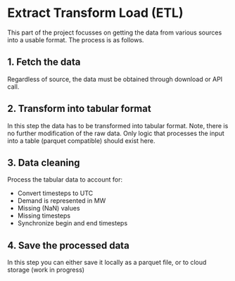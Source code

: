 # Extract Transform Load (ETL)

This part of the project focusses on getting the data from various sources into a usable format.
The process is as follows.

## 1. Fetch the data

Regardless of source, the data must be obtained through download or API call.

## 2. Transform into tabular format

In this step the data has to be transformed into tabular format.
Note, there is no further modification of the raw data.
Only logic that processes the input into a table (parquet compatible) should exist here.

## 3. Data cleaning

Process the tabular data to account for:

- Convert timesteps to UTC
- Demand is represented in MW
- Missing (NaN) values
- Missing timesteps
- Synchronize begin and end timesteps


## 4. Save the processed data

In this step you can either save it locally as a parquet file, or to cloud storage (work in progress)
